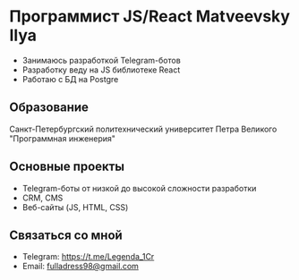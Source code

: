 
# Программист JS/React Matveevsky Ilya
- Занимаюсь разработкой Telegram-ботов
- Разработку веду на JS библиотеке React
- Работаю с БД на Postgre

## Образование
Санкт-Петербургский политехнический университет Петра Великого "Программная инженерия"

## Основные проекты
- Telegram-боты от низкой до высокой сложности разработки
- CRM, CMS
- Веб-сайты (JS, HTML, CSS)

## Связаться со мной
- Telegram: https://t.me/Legenda_1Cr
- Email: fulladress98@gmail.com
